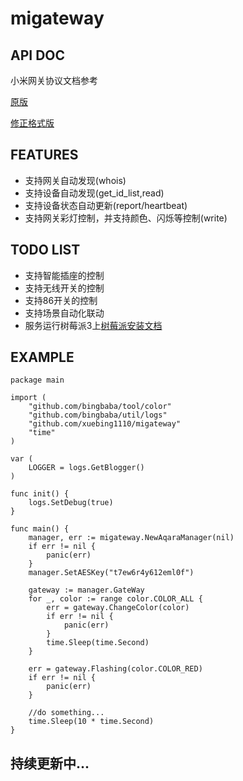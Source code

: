 # migateway
## API DOC
小米网关协议文档参考

[原版](https://github.com/louisZL/lumi-gateway-local-api) 

[修正格式版](https://github.com/xuebing1110/lumi-gateway-local-api)

## FEATURES
* 支持网关自动发现(whois)
* 支持设备自动发现(get_id_list,read)
* 支持设备状态自动更新(report/heartbeat)
* 支持网关彩灯控制，并支持颜色、闪烁等控制(write)

## TODO LIST
* 支持智能插座的控制
* 支持无线开关的控制
* 支持86开关的控制
* 支持场景自动化联动
* 服务运行树莓派3上[树莓派安装文档](http://blog.bingbaba.com/post/diy/raspberrypi/)

## EXAMPLE
```golang
package main

import (
    "github.com/bingbaba/tool/color"
    "github.com/bingbaba/util/logs"
    "github.com/xuebing1110/migateway"
    "time"
)

var (
    LOGGER = logs.GetBlogger()
)

func init() {
    logs.SetDebug(true)
}

func main() {
    manager, err := migateway.NewAqaraManager(nil)
    if err != nil {
        panic(err)
    }
    manager.SetAESKey("t7ew6r4y612eml0f")

    gateway := manager.GateWay
    for _, color := range color.COLOR_ALL {
        err = gateway.ChangeColor(color)
        if err != nil {
            panic(err)
        }
        time.Sleep(time.Second)
    }

    err = gateway.Flashing(color.COLOR_RED)
    if err != nil {
        panic(err)
    }

    //do something...
    time.Sleep(10 * time.Second)
}

```

## 持续更新中...
